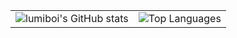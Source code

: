 
<table>
  <tr>
    <td>
      <img src="https://github-readme-stats.vercel.app/api?username=lumiboi&show_icons=true&theme=radical" alt="lumiboi's GitHub stats" />
    </td>
    <td>
      <img src="https://github-readme-stats.vercel.app/api/top-langs/?username=lumiboi&layout=compact&theme=radical" alt="Top Languages" />
    </td>
  </tr>
</table>

